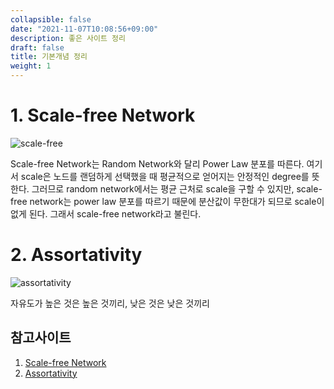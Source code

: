 ```yaml
---
collapsible: false
date: "2021-11-07T10:08:56+09:00"
description: 좋은 사이트 정리
draft: false
title: 기본개념 정리
weight: 1
---
```


# 1. Scale-free Network

![scale-free](images/posts/statistics/network/scale_free_network.jpg)

Scale-free Network는 Random Network와 달리 Power Law 분포를 따른다. 여기서 scale은 노드를 랜덤하게 선택했을 때 평균적으로 얻어지는 안정적인 degree를 뜻한다. 그러므로 random network에서는 평균 근처로 scale을 구할 수 있지만, scale-free network는 power law 분포를 따르기 때문에 분산값이 무한대가 되므로 scale이 없게 된다. 그래서 scale-free network라고 불린다.

# 2. Assortativity

![assortativity](images/posts/statistics/network/assortativity.png)

자유도가 높은 것은 높은 것끼리, 낮은 것은 낮은 것끼리

## 참고사이트
1. [Scale-free Network](https://m.blog.naver.com/sw4r/221273784494)
2. [Assortativity](https://m.blog.naver.com/sw4r/221266794948)